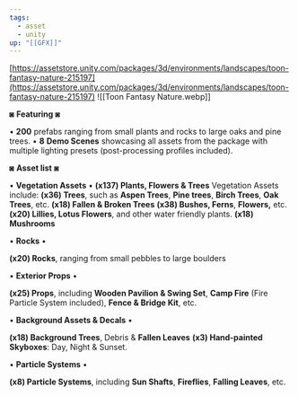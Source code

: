 ```yaml
---
tags:
  - asset
  - unity
up: "[[GFX]]"
---
```

[https://assetstore.unity.com/packages/3d/environments/landscapes/toon-fantasy-nature-215197](https://assetstore.unity.com/packages/3d/environments/landscapes/toon-fantasy-nature-215197)
![[Toon Fantasy Nature.webp]]

◙ **Featuring** ◙

• **200** prefabs ranging from small plants and rocks to large oaks and pine trees.
• **8** **Demo Scenes** showcasing all assets from the package with multiple lighting presets (post-processing profiles included).

◙ **Asset list** ◙

• **Vegetation Assets** •
**(x137) Plants, Flowers & Trees**
Vegetation Assets include:
**(x36) Trees**, such as **Aspen Trees**, **Pine trees**, **Birch Trees**, **Oak Trees**, etc.
**(x18) Fallen & Broken Trees**
**(x38) Bushes, Ferns**, **Flowers,** etc.
**(x20) Lillies, Lotus Flowers**, and other water friendly plants.
**(x18) Mushrooms**

• **Rocks** •

**(x20) Rocks**, ranging from small pebbles to large boulders

• **Exterior Props** •

**(x25) Props**, including **Wooden Pavilion & Swing Set**, **Camp Fire** (Fire Particle System included), **Fence & Bridge Kit**, etc.

• **Background Assets & Decals** •

**(x18) Background Trees**, Debris & **Fallen Leaves**
**(x3) Hand-painted Skyboxes**: Day, Night & Sunset.

• **Particle Systems** •

**(x8) Particle Systems**, including **Sun Shafts**, **Fireflies**, **Falling Leaves**, etc.